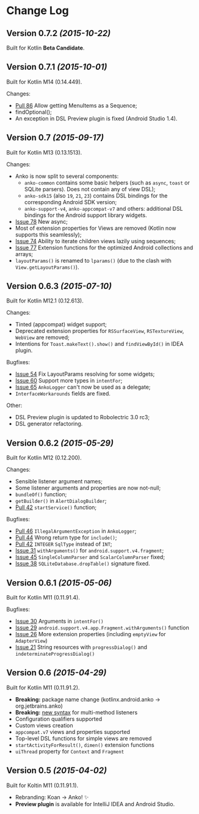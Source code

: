 Change Log
==========

Version 0.7.2 *(2015-10-22)*
----------------------------

Built for Kotlin **Beta Candidate**.

Version 0.7.1 *(2015-10-01)*
----------------------------

Built for Kotlin M14 (0.14.449).

Changes:

 * [Pull 86](https://github.com/JetBrains/anko/pull/86) Allow getting MenuItems as a Sequence;
 * findOptional<T>();
 * An exception in DSL Preview plugin is fixed (Android Studio 1.4).

Version 0.7 *(2015-09-17)*
----------------------------

Built for Kotlin M13 (0.13.1513).

Changes:

 * Anko is now split to several components:
    * `anko-common` contains some basic helpers (such as `async`, `toast` or SQLite parsers). Does not contain any of view DSL);
    * `anko-sdk15` (also `19`, `21`, `23`) contains DSL bindings for the corresponding Android SDK version;
    * `anko-support-v4`, `anko-appcompat-v7` and others: additional DSL bindings for the Android support library widgets.
 * [Issue 78](https://github.com/JetBrains/anko/issues/78) New async;
 * Most of extension properties for Views are removed (Kotlin now supports this seamlessly);
 * [Issue 74](https://github.com/JetBrains/anko/issues/74) Ability to iterate children views lazily using sequences;
 * [Issue 77](https://github.com/JetBrains/anko/issues/77) Extension functions for the optimized Android collections and arrays;
 * `layoutParams()` is renamed to `lparams()` (due to the clash with `View.getLayoutParams()`).

Version 0.6.3 *(2015-07-10)*
----------------------------

Built for Kotlin M12.1 (0.12.613).

Changes:

 * Tinted (appcompat) widget support;
 * Deprecated extension properties for `RSSurfaceView`, `RSTextureView`, `WebView` are removed;
 * Intentions for `Toast.makeText().show()` and `findViewById()` in IDEA plugin.

Bugfixes:

 * [Issue 54](https://github.com/JetBrains/anko/issues/54) Fix LayoutParams resolving for some widgets;
 * [Issue 60](https://github.com/JetBrains/anko/issues/60) Support more types in `intentFor`;
 * [Issue 65](https://github.com/JetBrains/anko/issues/65) `AnkoLogger` can't now be used as a delegate;
 * `InterfaceWorkarounds` fields are fixed.

Other:

 * DSL Preview plugin is updated to Robolectric 3.0 rc3;
 * DSL generator refactoring.

Version 0.6.2 *(2015-05-29)*
----------------------------

Built for Kotlin M12 (0.12.200).

Changes:

 * Sensible listener argument names;
 * Some listener arguments and properties are now not-null;
 * `bundleOf()` function;
 * `getBuilder()` in `AlertDialogBuilder`;
 * [Pull 42](https://github.com/JetBrains/anko/pull/42) `startService()` function;

Bugfixes:

 * [Pull 46](https://github.com/JetBrains/anko/pull/46) `IllegalArgumentException` in `AnkoLogger`;
 * [Pull 44](https://github.com/JetBrains/anko/pull/44) Wrong return type for `include()`;
 * [Pull 42](https://github.com/JetBrains/anko/pull/42) `INTEGER` `SqlType` instead of `INT`;
 * [Issue 31](https://github.com/JetBrains/anko/issues/31) `withArguments()` for `android.support.v4.fragment`;
 * [Issue 45](https://github.com/JetBrains/anko/issues/45) `SingleColumnParser` and `ScalarColumnParser` fixed;
 * [Issue 38](https://github.com/JetBrains/anko/issues/38) `SQLiteDatabase.dropTable()` signature fixed.

Version 0.6.1 *(2015-05-06)*
----------------------------

Built for Kotlin M11 (0.11.91.4).

Bugfixes:

 * [Issue 30](https://github.com/JetBrains/anko/issues/30) Arguments in `intentFor()`
 * [Issue 29](https://github.com/JetBrains/anko/issues/29) `android.support.v4.app.Fragment.withArguments()` function
 * [Issue 26](https://github.com/JetBrains/anko/issues/26) More extension properties (including `emptyView` for `AdapterView`)
 * [Issue 21](https://github.com/JetBrains/anko/issues/21) String resources with `progressDialog()` and `indeterminateProgressDialog()`

Version 0.6 *(2015-04-29)*
----------------------------

Built for Kotlin M11 (0.11.91.2).

 * **Breaking:** package name change (kotlinx.android.anko → org.jetbrains.anko)
 * **Breaking:** [new syntax](https://github.com/JetBrains/anko#listeners) for multi-method listeners
 * Configuration qualifiers supported
 * Custom views creation
 * `appcompat.v7` views and properties supported
 * Top-level DSL functions for simple views are removed
 * `startActivityForResult()`, `dimen()` extension functions
 * `uiThread` property for `Context` and `Fragment`


Version 0.5 *(2015-04-02)*
----------------------------

Built for Koltin M11 (0.11.91.1).

 * Rebranding: Koan → Anko! :sparkles:
 * **Preview plugin** is available for IntelliJ IDEA and Android Studio.
